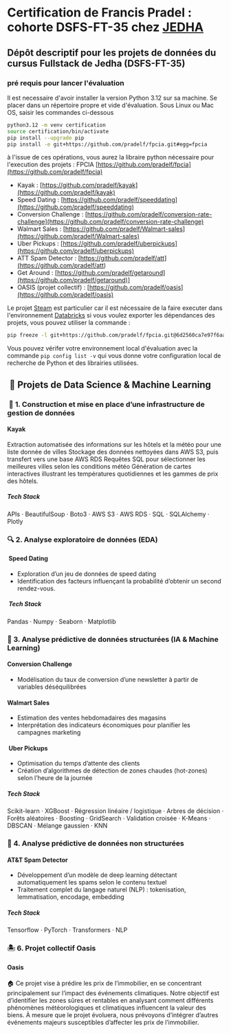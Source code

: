 # Certification de Francis Pradel : cohorte DSFS-FT-35 chez [JEDHA](https://www.jedha.co/formations/formation-data-scientist)

## Dépôt descriptif pour les projets de données du cursus Fullstack de Jedha (DSFS-FT-35)

### pré requis pour lancer l'évaluation

Il est necessaire d'avoir installer la version Python 3.12 sur sa machine.
Se placer dans un répertoire propre et vide d'évaluation. Sous Linux ou Mac OS, saisir les commandes ci-dessous

```bash
python3.12 -m venv certification
source certification/bin/activate
pip install --upgrade pip
pip install -e git+https://github.com/pradelf/fpcia.git#egg=fpcia


```

à l'issue de ces opérations, vous aurez la libraire python nécessaire pour l'execution des projets : FPCIA [https://github.com/pradelf/fpcia](https://github.com/pradelf/fpcia)

- Kayak : [https://github.com/pradelf/kayak](https://github.com/pradelf/kayak)
- Speed Dating : [https://github.com/pradelf/speeddating](https://github.com/pradelf/speeddating)
- Conversion Challenge : [https://github.com/pradelf/conversion-rate-challenge](https://github.com/pradelf/conversion-rate-challenge)
- Walmart Sales : [https://github.com/pradelf/Walmart-sales](https://github.com/pradelf/Walmart-sales)
- Uber Pickups : [https://github.com/pradelf/uberpickups](https://github.com/pradelf/uberpickups)
- ATT Spam Detector : [https://github.com/pradelf/att](<https://github.com/pradelf/att>)
- Get Around : [https://github.com/pradelf/getaround](https://github.com/pradelf/getaround)]
- OASIS (projet collectif) : [https://github.com/pradelf/oasis](https://github.com/pradelf/oasis)

Le projet [Steam](https://github.com/pradelf/steam) est particulier car il est nécessaire de la faire executer dans l'environnement [Databricks](https://www.databricks.com/fr)
si vous voulez exporter les dépendances des projets, vous pouvez utiliser la commande :

```bash
pip freeze -l git+https://github.com/pradelf/fpcia.git@6d2560ca7e97f6aa67a97c89445da45907015b30#egg=fpcia
```

Vous pouvez vérifer votre environnement local d'évaluation avec la commande ```pip config list -v``` qui vous donne votre configuration local de recherche de Python et des librairies utilisées.

##  💾 Projets de Data Science & Machine Learning

###  🧱 1. Construction et mise en place d’une infrastructure de gestion de données

#### Kayak

Extraction automatisée des informations sur les hôtels et la météo pour une liste donnée de villes
Stockage des données nettoyées dans AWS S3, puis transfert vers une base AWS RDS
Requêtes SQL pour sélectionner les meilleures villes selon les conditions météo
Génération de cartes interactives illustrant les températures quotidiennes et les gammes de prix des hôtels.

##### Tech Stack

APIs · BeautifulSoup · Boto3 · AWS S3 · AWS RDS · SQL · SQLAlchemy · Plotly

### 🔍 2. Analyse exploratoire de données (EDA)

####  Speed Dating

- Exploration d’un jeu de données de speed dating
- Identification des facteurs influençant la probabilité d’obtenir un second rendez-vous.

#####  Tech Stack

Pandas · Numpy · Seaborn · Matplotlib

### 🤖 3. Analyse prédictive de données structurées (IA & Machine Learning)

#### Conversion Challenge

- Modélisation du taux de conversion d’une newsletter à partir de variables déséquilibrées

#### Walmart Sales

- Estimation des ventes hebdomadaires des magasins
- Interprétation des indicateurs économiques pour planifier les campagnes marketing

####  Uber Pickups

- Optimisation du temps d’attente des clients
- Création d’algorithmes de détection de zones chaudes (hot-zones) selon l’heure de la journée

##### Tech Stack

Scikit-learn · XGBoost · Régression linéaire / logistique · Arbres de décision · Forêts aléatoires · Boosting · GridSearch · Validation croisée · K-Means · DBSCAN · Mélange gaussien · KNN

### 💬 4. Analyse prédictive de données non structurées

#### AT&T Spam Detector

- Développement d’un modèle de deep learning détectant automatiquement les spams selon le contenu textuel
- Traitement complet du langage naturel (NLP) : tokenisation, lemmatisation, encodage, embedding

##### Tech Stack

Tensorflow · PyTorch · Transformers · NLP

### 🏝️ 6. Projet collectif Oasis

#### Oasis

🏠 Ce projet vise à prédire les prix de l’immobilier, en se concentrant principalement sur l’impact des événements climatiques.
Notre objectif est d’identifier les zones sûres et rentables en analysant comment différents phénomènes météorologiques et climatiques influencent la valeur des biens.
À mesure que le projet évoluera, nous prévoyons d’intégrer d’autres événements majeurs susceptibles d’affecter les prix de l’immobilier.
